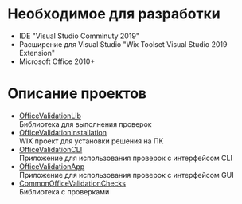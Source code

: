 # Необходимое для разработки
* IDE "Visual Studio Comminuty 2019"
* Расширение для Visual Studio "Wix Toolset Visual Studio 2019 Extension"
* Microsoft Office 2010+

# Описание проектов
* [OfficeValidationLib](OfficeValidationLib)  
  Библиотека для выполнения проверок
* [OfficeValidationInstallation](OfficeValidationInstallation)  
  WIX проект для установки решения на ПК
* [OfficeValidationCLI](OfficeValidationCLI)  
  Приложение для использования проверок с интерфейсом CLI
* [OfficeValidationApp](OfficeValidationApp)  
  Приложение для использования проверок с интерфейсом GUI
* [CommonOfficeValidationChecks](CommonOfficeValidationChecks)  
  Библиотека с проверками